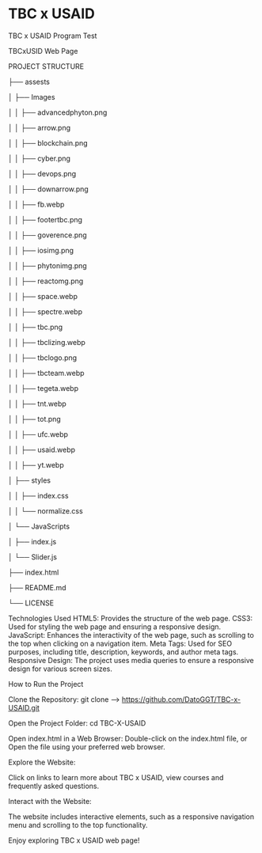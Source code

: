 # TBC x USAID
 TBC x USAID Program Test

	
TBCxUSID Web Page

PROJECT STRUCTURE


  ├── assests
  
  │   ├── Images
  
  │   │   ├── advancedphyton.png
 
  │   │   ├── arrow.png
  
  │   │   ├── blockchain.png
  
  │   │   ├── cyber.png
  
  │   │   ├── devops.png
  
  │   │   ├── downarrow.png
  
  │   │   ├── fb.webp
  
  │   │   ├── footertbc.png
  
  │   │   ├── goverence.png
  
  │   │   ├── iosimg.png
  
  │   │   ├── phytonimg.png
  
  │   │   ├── reactomg.png
  
  │   │   ├── space.webp
  
  │   │   ├── spectre.webp
  
  │   │   ├── tbc.png
  
  │   │   ├── tbclizing.webp
  
  │   │   ├── tbclogo.png
  
  │   │   ├── tbcteam.webp
  
  │   │   ├── tegeta.webp
  
  │   │   ├── tnt.webp
  
  │   │   ├── tot.png
  
  │   │   ├── ufc.webp
  
  │   │   ├── usaid.webp
  
  │   │   ├── yt.webp
  
 
  
  │   ├── styles
  
  │   │   ├── index.css
  
  │   │   └── normalize.css
  
  │   └── JavaScripts
  
  │       ├── index.js
  
  │       └── Slider.js
  
  ├── index.html
  
  ├── README.md
  
  └── LICENSE
  



Technologies Used
HTML5: Provides the structure of the web page.
CSS3: Used for styling the web page and ensuring a responsive design.
JavaScript: Enhances the interactivity of the web page, such as scrolling to the top when clicking on a navigation item.
Meta Tags: Used for SEO purposes, including title, description, keywords, and author meta tags.
Responsive Design: The project uses media queries to ensure a responsive design for various screen sizes.


How to Run the Project

Clone the Repository:
git clone --> https://github.com/DatoGGT/TBC-x-USAID.git

Open the Project Folder:
cd TBC-X-USAID

Open index.html in a Web Browser:
Double-click on the index.html file, or
Open the file using your preferred web browser.


Explore the Website:

Click on links to learn more about TBC x USAID, view courses and frequently asked questions.

Interact with the Website:

The website includes interactive elements, such as a responsive navigation menu and scrolling to the top functionality.


Enjoy exploring TBC x USAID web page!






